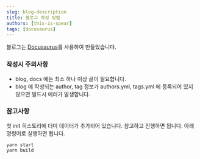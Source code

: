 ```yaml
---
slug: blog-description
title: 블로그 작성 방법
authors: [this-is-spear]
tags: [docusaurus]
---
```


블로그는 [Docusaurus](https://docusaurus.io/)를 사용하여 만들었습니다.

### 작성시 주의사항

- blog, docs 에는 최소 하나 이상 글이 필요합니다.
- blog 에 작성되는 author, tag 정보가 authors.yml, tags.yml 에 등록되어 있지 않으면 빌드시 에러가 발생합니다.

### 참고사항

첫 init 히스토리에 더미 데이터가 추가되어 있습니다. 참고하고 진행하면 됩니다.
아래 명령어로 실행하면 됩니다.

```shell
yarn start
yarn build
```
